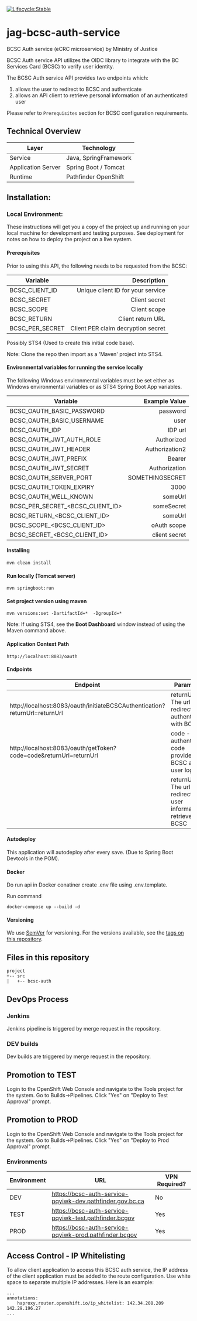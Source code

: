 
[![Lifecycle:Stable](https://img.shields.io/badge/Lifecycle-Stable-97ca00)](<Redirect-URL>)

# jag-bcsc-auth-service
BCSC Auth service (eCRC microservice) by Ministry of Justice

BCSC Auth service API utilizes the OIDC library to integrate with the BC Services Card (BCSC) to verify user identity. 

The BCSC Auth service API provides two endpoints which:

1. allows the user to redirect to BCSC and authenticate
2. allows an API client to retrieve personal information of an authenticated user

Please refer to `Prerequisites` section for BCSC configuration requirements.

Technical Overview
---------------------
| Layer   | Technology |
| ------- | ------------ |
| Service | Java, SpringFramework |
| Application Server | Spring Boot / Tomcat |
| Runtime | Pathfinder OpenShift |

## Installation:
### Local Environment:
These instructions will get you a copy of the project up and running on your local machine for development and testing purposes. See deployment for notes on how to deploy the project on a live system.

#### Prerequisites

Prior to using this API, the following needs to be requested from the BCSC:

| Variable        |                        Description |
| --------------- | ---------------------------------: |
| BCSC_CLIENT_ID  |  Unique client ID for your service |
| BCSC_SECRET     |                      Client secret |
| BCSC_SCOPE      |                       Client scope |
| BCSC_RETURN     |                  Client return URL |
| BCSC_PER_SECRET | Client PER claim decryption secret |


Possibly STS4 (Used to create this initial code base).

Note: Clone the repo then import as a 'Maven' project into STS4.

#### Environmental variables for running the service locally

The following Windows environmental variables must be set either as Windows environmental variables or as STS4 Spring Boot App variables.

| Variable                         |   Example Value |
| -------------------------------- | --------------: |
| BCSC_OAUTH_BASIC_PASSWORD        |        password |
| BCSC_OAUTH_BASIC_USERNAME        |            user |
| BCSC_OAUTH_IDP                   |         IDP url |
| BCSC_OAUTH_JWT_AUTH_ROLE         |      Authorized |
| BCSC_OAUTH_JWT_HEADER            |  Authorization2 |
| BCSC_OAUTH_JWT_PREFIX            |          Bearer |
| BCSC_OAUTH_JWT_SECRET            |   Authorization |
| BCSC_OAUTH_SERVER_PORT           | SOMETHINGSECRET |
| BCSC_OAUTH_TOKEN_EXPIRY          |            3000 |
| BCSC_OAUTH_WELL_KNOWN            |         someUrl |
| BCSC_PER_SECRET_<BCSC_CLIENT_ID> |      someSecret |
| BCSC_RETURN_<BCSC_CLIENT_ID>     |         someUrl |
| BCSC_SCOPE_<BCSC_CLIENT_ID>      |     oAuth scope |
| BCSC_SECRET_<BCSC_CLIENT_ID>     |   client secret |

#### Installing

```
mvn clean install
```

#### Run locally (Tomcat server)

```
mvn springboot:run
```

#### Set project version using maven

```
mvn versions:set -DartifactId=*  -DgroupId=*
```

Note: If using STS4, see the **Boot Dashboard** window instead of using the Maven command above.

#### Application Context Path

```
http://localhost:8083/oauth
```

#### Endpoints

| Endpoint                                                                   | Parameters                                                                    |
| -------------------------------------------------------------------------- | ----------------------------------------------------------------------------- |
| http://localhost:8083/oauth/initiateBCSCAuthentication?returnUrl=returnUrl | returnUrl - The url to redirect after authenticating with BCSC                |
| http://localhost:8083/oauth/getToken?code=code&returnUrl=returnUrl         | code - The authentication code provided by BCSC after user login              |
|                                                                            | returnUrl - The url to redirect after user information is retrieved from BCSC |

#### Autodeploy

This application will autodeploy after every save. (Due to Spring Boot Devtools in the POM).

#### Docker

Do run api in Docker conatiner create .env file using .env.template.

Run command

```
docker-compose up --build -d
```

#### Versioning

We use [SemVer](http://semver.org/) for versioning. For the versions available, see the [tags on this repository](https://github.com/your/project/tags).

## Files in this repository
```
project
+-- src
|   +-- bcsc-auth
```

DevOps Process
-------------

### Jenkins
Jenkins pipeline is triggered by merge request in the repository.

### DEV builds
Dev builds are triggered by merge request in the repository.

## Promotion to TEST
Login to the OpenShift Web Console and navigate to the Tools project for the system.  Go to Builds->Pipelines.  Click  "Yes" on "Deploy to Test Approval" prompt.

## Promotion to PROD
Login to the OpenShift Web Console and navigate to the Tools project for the system.  Go to Builds->Pipelines.  Click  "Yes" on "Deploy to Prod Approval" prompt.

### Environments

| Environment | URL                                    | VPN Required? |
| ----------- | -------------------------------------- | ------------- |
| DEV         | https://bcsc-auth-service-pqyiwk-dev.pathfinder.gov.bc.ca  | No           |
| TEST        | https://bcsc-auth-service-pqyiwk-test.pathfinder.bcgov | Yes           |
| PROD        | https://bcsc-auth-service-pqyiwk-prod.pathfinder.bcgov      | Yes            |

## Access Control - IP Whitelisting
To allow client application to access this BCSC auth service, the IP address of the client application must be added to the route configuration. Use white space to separate multiple IP addresses. Here is an example:
```
...
annotations:
	haproxy.router.openshift.io/ip_whitelist: 142.34.208.209 142.29.196.27
...
```
